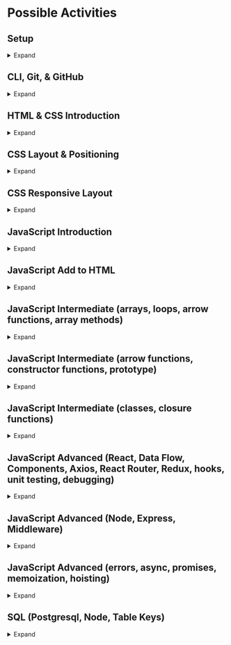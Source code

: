 # Possible Activities

## Setup

<details>
  <summary>Expand</summary>
  Complete the steps at https://github.com/cmcntsh/N6806_Fall2020_DevNotes/tree/master/001_Setup
 </details>

## CLI, Git, & GitHub

<details>
  <summary>Expand</Summary>
  
  Original material: https://github.com/DevMountain/web-curriculum-v3/tree/master/01-orientation
  
  ### CLI
CLI (Command Line Interface): Also called the terminal, is the program we will use to interact with our computer's files and directories. It will be important to become proficient in the various commands you can use in the terminal. On Apple computers we are able to use the built in terminal. On Windows machines we will need to download Bash for windows which can be found at https://gitforwindows.org/

### Common Terminal Commands
* pwd: Stands for present working directory. Show's where you currently are in your file tree.
* ls: Stands for list. Lists available scripts(where you can navigate to in your file tree) from your current location.
* cd: Stands for change directory and is used to navigate the file tree. The command should be formatted like this: `cd [the name of the directory]`. You can also navigate up a level by typing `cd ..`.
* mkdir directoryname: Stands for make directory. Creates a new directory at your current location.
* touch filename: Creates a new file at the current location. Should be called with the name and extension of the file to be created ie `touch index.html`.
* rm filename: Deletes a file. Cannot be undone.
* rm -rf directoryname - Deletes a folder and everything in it. Be VERY sure of what is being deleted before running this command, it cannot be undone.

### Git and GitHub
Git is a version control system used to track the progress of our projects. It allows us to commit changes at various points in the development process. A commit is like a milestone. You should get in the habit of committing your code often. GitHub is the website where our git repositories are stored. To store our code remotely, we can "push" our commits to github. Before pushing our code, there are three stages in which a file can exist in relation to git which are represented in this image:

![Git stages](https://res.cloudinary.com/practicaldev/image/fetch/s--Si7ksd-d--/c_limit%2Cf_auto%2Cfl_progressive%2Cq_auto%2Cw_880/https://cdn-images-1.medium.com/max/800/1%2AdiRLm1S5hkVoh5qeArND0Q.png)

1. As we are working on our files, git does not automatically track any changes made. When we are ready to have git track these changes, we use the `git add` command and provide it with whatever files we want it to watch. By using the command `git add .` we can tell git to catalog all changes in all files in our current directory. This moves our files to the staging area.
2. The staging area is used by git to prepare any changes ready for saving. In this stage, git has cataloged any changes that we have told it to and is readying them for the next step. We commit our changes by using the `git commit` command. This will move our files from the staging area to the git repository. This is like pressing the save button. Our commit should always be accompanied a message describing what changes have been made and is formatted like this `git commit -m "message"`.
3. When we commit our code we create a snapshot of it at that moment. This allows us to revert back to that version at any time. Frequently committing our code will create different points in time that we can revert to if we ever need to.

Once our code has been committed, we can "push" it to GitHub which will create a remote version of our code. You will want to get in the habit of frequently "pushing" your code to github. This will protect against any work being lost. Below are the common git commands you will want to be familiar with:

#### Git Init
`git init` initializes git in your current repository. This means that git will start watching all of the files and directories in that location.

#### Git Add
`git add .` tells git to track any changes that have been made. This is the command you can run to start the process of pushing your code to github.

run:

```bash
git add .
```

#### Git Commit

After staging your code using `git add .` we now need to commit our changes. This is the final step we will take before pushing our code to github. Think about commits as check points or save points in your code. You will need to provide a message about the commit using the `-m` flag.

run:

```bash
git commit -m 'message about your changes'
```

#### Git Push

After staging and commiting your code, it is now ready to be pushed up to github. When your code is ready to be pushed, run:

```bash
git push origin master
```

#### Git Status

`git status` is the command you can run to check what stage of the process you are on to push your code to github.

run:

```bash
git status
```

#### Git Clone

We are able to easily make copies of existing repositories on GitHub, this is called cloning. First you need to copy the url for the github repo that you wish to clone down to your local machine then navigate to the directory that you want to clone the repo into. Once you are in the correct directory run:

```bash
git clone "url for github repo"
```
### Project
* Learn Git Project - https://github.com/wlh18/learn-git
  
</details>


## HTML & CSS Introduction

<details>
  <summary>Expand</summary>
  
  https://github.com/DevMountain/web-curriculum-v3/tree/master/02-html-css-1
  
</details>


## CSS Layout & Positioning

<details>
  <summary>Expand</summary>
  
  https://github.com/DevMountain/web-curriculum-v3/tree/master/06-html-css-2
  
</details>


## CSS Responsive Layout

<details>
  <summary>Expand</summary>
  
  https://github.com/DevMountain/web-curriculum-v3/tree/master/18-html-css-3
  
</details>


## JavaScript Introduction

<details>
  <summary>Expand</summary>
  
  https://github.com/DevMountain/web-curriculum-v3/tree/master/03-javascript-1
  
</details>


## JavaScript Add to HTML

<details>
  <summary>Expand</summary>
  
  https://github.com/DevMountain/web-curriculum-v3/tree/master/07-javascript-4
  
</details>


## JavaScript Intermediate (arrays, loops, arrow functions, array methods)

<details>
  <summary>Expand</summary>
  
  https://github.com/DevMountain/web-curriculum-v3/tree/master/04-javascript-2
  
  https://github.com/DevMountain/web-curriculum-v3/tree/master/05-javascript-3
  
</details>


## JavaScript Intermediate (arrow functions, constructor functions, prototype)

<details>
  <summary>Expand</summary>
  
  https://github.com/DevMountain/web-curriculum-v3/tree/master/08-javascript-5
  
</details>


## JavaScript Intermediate (classes, closure functions)

<details>
  <summary>Expand</summary>
  
  https://github.com/DevMountain/web-curriculum-v3/tree/master/11-javascript-6
  
</details>


## JavaScript Advanced (React, Data Flow, Components, Axios, React Router, Redux, hooks, unit testing, debugging)

<details>
  <summary>Expand</summary>
  
  https://github.com/DevMountain/web-curriculum-v3/tree/master/12-react-1
  
  https://github.com/DevMountain/web-curriculum-v3/tree/master/13-react-2
  
  https://github.com/DevMountain/web-curriculum-v3/tree/master/14-react-3
  
  https://github.com/DevMountain/web-curriculum-v3/tree/master/15-react-4
  
  https://github.com/DevMountain/web-curriculum-v3/tree/master/23-react-5
  
  https://github.com/DevMountain/web-curriculum-v3/tree/master/25-react-6
  
  https://github.com/DevMountain/web-curriculum-v3/tree/master/31-react-7
  
  https://github.com/DevMountain/web-curriculum-v3/tree/master/32-testing
  
  https://github.com/DevMountain/web-curriculum-v3/tree/master/33-debugging
  
</details>


## JavaScript Advanced (Node, Express, Middleware)

<details>
  <summary>Expand</summary>
  
  https://github.com/DevMountain/web-curriculum-v3/tree/master/16-node-1
  
  https://github.com/DevMountain/web-curriculum-v3/tree/master/17-node-2
  
  https://github.com/DevMountain/web-curriculum-v3/tree/master/26-node-4
  
</details>


## JavaScript Advanced (errors, async, promises, memoization, hoisting)

<details>
  <summary>Expand</summary>
  
  https://github.com/DevMountain/web-curriculum-v3/tree/master/30-javascript-7
  
</details>


## SQL (Postgresql, Node, Table Keys)

<details>
  <summary>Expand</summary>
  
  https://github.com/DevMountain/web-curriculum-v3/tree/master/21-sql-1
  
  https://github.com/DevMountain/web-curriculum-v3/tree/master/22-node-3
  
  https://github.com/DevMountain/web-curriculum-v3/tree/master/27-sql-2
  
</details>




